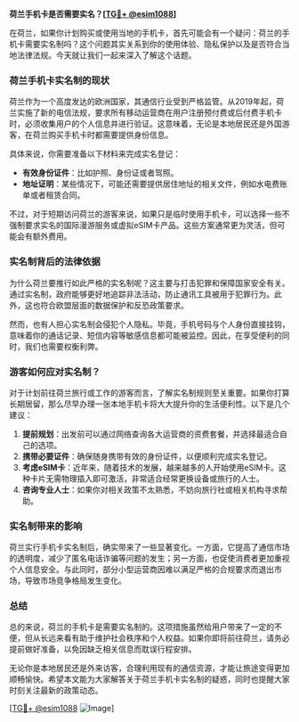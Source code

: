 **荷兰手机卡是否需要实名？[[TG💪+ @esim1088](https://t.me/s/esim1088)]**

在荷兰，如果你计划购买或使用当地的手机卡，首先可能会有一个疑问：荷兰的手机卡需要实名制吗？这个问题其实关系到你的使用体验、隐私保护以及是否符合当地法律法规。今天就让我们一起来深入了解这个话题。

### 荷兰手机卡实名制的现状

荷兰作为一个高度发达的欧洲国家，其通信行业受到严格监管。从2019年起，荷兰实施了新的电信法规，要求所有移动运营商在用户注册预付费或后付费手机卡时，必须收集用户的个人信息并进行验证。这意味着，无论是本地居民还是外国游客，在荷兰购买手机卡时都需要提供身份信息。

具体来说，你需要准备以下材料来完成实名登记：
- **有效身份证件**：比如护照、身份证或者驾照。
- **地址证明**：某些情况下，可能还需要提供居住地址的相关文件，例如水电费账单或者租赁合同。

不过，对于短期访问荷兰的游客来说，如果只是临时使用手机卡，可以选择一些不强制要求实名的国际漫游服务或虚拟eSIM卡产品。这些方案通常更为灵活，但可能会有额外费用。

### 实名制背后的法律依据

为什么荷兰要推行如此严格的实名制呢？这主要与打击犯罪和保障国家安全有关。通过实名制，政府能够更好地追踪非法活动，防止通讯工具被用于犯罪行为。此外，这也符合欧盟层面的数据保护和反恐政策要求。

然而，也有人担心实名制会侵犯个人隐私。毕竟，手机号码与个人身份直接挂钩，意味着你的通话记录、短信内容等敏感信息都可能被监控。因此，在享受便利的同时，我们也需要权衡利弊。

### 游客如何应对实名制？

对于计划前往荷兰旅行或工作的游客而言，了解实名制规则至关重要。如果你打算长期居留，那么尽早办理一张本地手机卡将大大提升你的生活便利性。以下是几个建议：

1. **提前规划**：出发前可以通过网络查询各大运营商的资费套餐，并选择最适合自己的选项。
2. **携带必要证件**：确保随身携带有效的身份证件，以便顺利完成实名登记。
3. **考虑eSIM卡**：近年来，随着技术的发展，越来越多的人开始使用eSIM卡。这种卡片无需物理插入即可激活，非常适合经常更换设备或旅行的人士。
4. **咨询专业人士**：如果你对相关政策不太熟悉，不妨向旅行社或相关机构寻求帮助。

### 实名制带来的影响

荷兰实行手机卡实名制后，确实带来了一些显著变化。一方面，它提高了通信市场的透明度，减少了匿名电话诈骗等问题的发生；另一方面，也促使消费者更加重视个人信息安全。与此同时，部分小型运营商因难以满足严格的合规要求而退出市场，导致市场竞争格局发生变化。

### 总结

总的来说，荷兰的手机卡是需要实名制的。这项措施虽然给用户带来了一定的不便，但从长远来看有助于维护社会秩序和个人权益。如果你即将前往荷兰，请务必提前做好准备，以免因缺乏相关信息而耽误行程安排。

无论你是本地居民还是外来访客，合理利用现有的通信资源，才能让旅途变得更加顺畅愉快。希望本文能为大家解答关于荷兰手机卡实名制的疑惑，同时也提醒大家时刻关注最新的政策动态。

[[TG💪+ @esim1088](https://t.me/s/esim1088) ![Image](https://i.postimg.cc/4NQfJmqS/Snipaste-2025-05-13-00-14-12.png)]